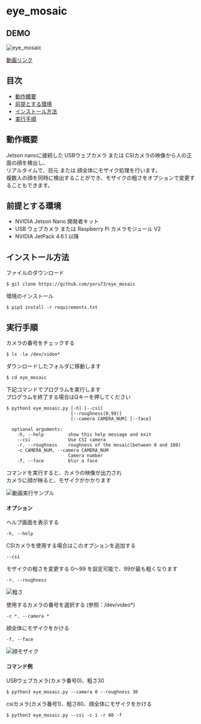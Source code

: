 # eye_mosaic

## DEMO
![eye_mosaic](https://user-images.githubusercontent.com/121159170/209026626-af6ddac4-ed43-4377-83d4-50c0a04528c0.gif)

[動画リンク](https://www.youtube.com/watch?v=7SpeD7yOXh8)


## 目次
- [動作概要](https://github.com/CosmorootMcs/eye_mosaic#%E5%8B%95%E4%BD%9C%E6%A6%82%E8%A6%81)
- [前提とする環境](https://github.com/CosmorootMcs/eye_mosaic#%E5%89%8D%E6%8F%90%E3%81%A8%E3%81%99%E3%82%8B%E7%92%B0%E5%A2%83)
- [インストール方法](https://github.com/CosmorootMcs/eye_mosaic#%E3%82%A4%E3%83%B3%E3%82%B9%E3%83%88%E3%83%BC%E3%83%AB%E6%96%B9%E6%B3%95)
- [実行手順](https://github.com/CosmorootMcs/eye_mosaic#%E5%AE%9F%E8%A1%8C%E6%89%8B%E9%A0%86)


## 動作概要
Jetson nanoに接続した USBウェブカメラ または CSIカメラの映像から人の正面の顔を検出し、  
リアルタイムで、目元 または 顔全体にモザイク処理を行います。  
複数人の顔を同時に検出することができ、モザイクの粗さをオプションで変更することもできます。  


## 前提とする環境

- NVIDIA Jetson Nano 開発者キット
- USB ウェブカメラ または Raspberry Pi カメラモジュール V2
- NVIDIA JetPack 4.6.1 以降


## インストール方法
ファイルのダウンロード
   ```
   $ git clone https://github.com/yoru73/eye_mosaic
   ```
環境のインストール
   ```
   $ pip3 install -r requirements.txt
   ```

## 実行手順

カメラの番号をチェックする
   ```
   $ ls -la /dev/video*
   ```
ダウンロードしたフォルダに移動します
   ```
   $ cd eye_mosaic
   ```
下記コマンドでプログラムを実行します  
プログラムを終了する場合はQキーを押してください

   ```
   $ python3 eye_mosaic.py [-h] [--csi]
                           [--roughness(0,99)]
                           [--camera CAMERA_NUM] [--face]
                         
     optional arguments:
       -h, --help         show this help message and exit
       --csi              Use CSI camera
       -r, --roughness    roughness of the mosaic(between 0 and 100)
       -c CAMERA_NUM, --camera CAMERA_NUM
                          Camera number
       -f, --face         blur a face
   ```

コマンドを実行すると、カメラの映像が出力され  
カメラに顔が映ると、モザイクがかかります

![動画実行サンプル](https://user-images.githubusercontent.com/121159170/208865003-4bcd88eb-7852-4078-879d-f4cd0069e608.PNG)

#### オプション
ヘルプ画面を表示する
   ```
   -h, --help
   ```

CSIカメラを使用する場合はこのオプションを追加する
   ```
   --csi
   ```

モザイクの粗さを変更する 
0～99 を設定可能で、99が最も粗くなります
   ```
   -r, --roughness 
   ```

![粗さ](https://user-images.githubusercontent.com/121159170/208866923-0a131d6d-b282-4c45-9ebe-e2769be5a6a1.PNG)

使用するカメラの番号を選択する (参照：/dev/video*)
   ```
   -c *, --camera *
   ```
顔全体にモザイクをかける
   ```
   -f, --face
   ```
![顔モザイク](https://user-images.githubusercontent.com/121159170/209027050-cc40bd85-40b9-4dca-a526-306b5240bf68.png)


#### コマンド例

USBウェブカメラ(カメラ番号0)、粗さ30
   ```
   $ python3 eye_mosaic.py --camera 0 --roughness 30
   ```
csiカメラ(カメラ番号1)、粗さ80、顔全体にモザイクをかける
   ```
   $ python3 eye_mosaic.py --csi -c 1 -r 80 -f
   ```

